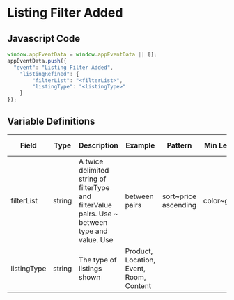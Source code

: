 # Listing Filter Added

### 

## Javascript Code
```js
window.appEventData = window.appEventData || [];
appEventData.push({
  "event": "Listing Filter Added",
    "listingRefined": {
        "filterList": "<filterList>",
        "listingType": "<listingType>"
    }
});
```

## Variable Definitions

|Field|Type|Description|Example|Pattern|Min Length|Max Length|Minimum|Maximum|Multiple Of|
| --- | --- | --- | --- | --- | --- | --- | --- | --- | --- |
|filterList|string|A twice delimited string of filterType and filterValue pairs.  Use ~ between type and value.  Use | between pairs|sort~price ascending|color~green|size~medium|||||||
|listingType|string|The type of listings shown|Product, Location, Event, Room, Content|||||||
